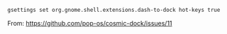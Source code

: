 ```bash
gsettings set org.gnome.shell.extensions.dash-to-dock hot-keys true
```

From: https://github.com/pop-os/cosmic-dock/issues/11
